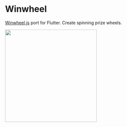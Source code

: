 # Winwheel

[Winwheel.js](http://dougtesting.net/home) port for Flutter. Create spinning prize wheels.

<img src="https://user-images.githubusercontent.com/7093483/52418259-74777380-2b0f-11e9-941a-b5357cb239a7.gif" width="300" />
